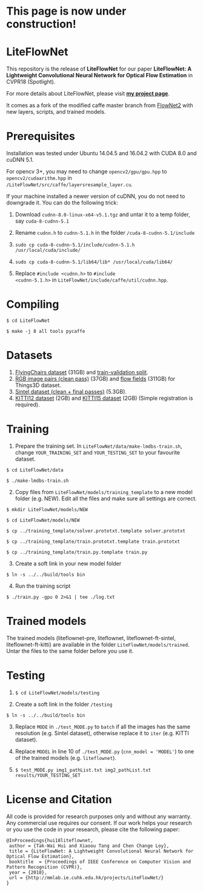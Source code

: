# This page is now under construction!</strong>

# LiteFlowNet
This repository is the release of <strong>LiteFlowNet</strong> for our paper <strong>LiteFlowNet: A Lightweight Convolutional Neural Network for Optical Flow Estimation</strong></a> in CVPR18 (Spotlight).

For more details about LiteFlowNet, please visit <a href="http://mmlab.ie.cuhk.edu.hk/projects/LiteFlowNet/"> <strong>my project page</strong></a>.

It comes as a fork of the modified caffe master branch from <a href="https://github.com/lmb-freiburg/flownet2">FlowNet2</a> with new layers, scripts, and trained models.

# Prerequisites
Installation was tested under Ubuntu 14.04.5 and 16.04.2 with CUDA 8.0 and cuDNN 5.1. 

For opencv 3+, you may need to change <code>opencv2/gpu/gpu.hpp</code> to <code>opencv2/cudaarithm.hpp</code> in <code>/LiteFlowNet/src/caffe/layersresample_layer.cu</code>.

If your machine installed a newer version of cuDNN, you do not need to downgrade it. You can do the following trick: 
1. Download <code>cudnn-8.0-linux-x64-v5.1.tgz</code> and untar it to a temp folder, say <code>cuda-8-cudnn-5.1</code>	

2. Rename <code>cudnn.h</code> to <code>cudnn-5.1.h</code> in the folder <code>/cuda-8-cudnn-5.1/include</code>	

3. <pre><code>sudo cp cuda-8-cudnn-5.1/include/cudnn-5.1.h /usr/local/cuda/include/</code></pre>	

4. <pre><code>sudo cp cuda-8-cudnn-5.1/lib64/lib* /usr/local/cuda/lib64/</code></pre>	

5. Replace <code>#include <cudnn.h></code> to <code>#include <cudnn-5.1.h></code> in <code>LiteFlowNet/include/caffe/util/cudnn.hpp</code>.
    
# Compiling
<pre><code>$ cd LiteFlowNet</code></pre>
<pre><code>$ make -j 8 all tools pycaffe</code></pre>

# Datasets
1. <a href="https://lmb.informatik.uni-freiburg.de/data/FlyingChairs/FlyingChairs.zip"> FlyingChairs dataset</a> (31GB) and <a href="https://lmb.informatik.uni-freiburg.de/resources/datasets/FlyingChairs/FlyingChairs_train_val.txt">train-validation split</a>.
2. <a href="https://lmb.informatik.uni-freiburg.de/data/SceneFlowDatasets_CVPR16/Release_april16/data/FlyingThings3D/raw_data/flyingthings3d__frames_cleanpass.tar"> RGB image pairs (clean pass)</a> (37GB) and <a href="https://lmb.informatik.uni-freiburg.de/data/SceneFlowDatasets_CVPR16/Release_april16/data/FlyingThings3D/derived_data/flyingthings3d__optical_flow.tar.bz2"> flow fields</a> (311GB) for Things3D dataset.
3. <a href="http://files.is.tue.mpg.de/sintel/MPI-Sintel-complete.zip"> Sintel dataset (clean + final passes)</a> (5.3GB).
4. <a href="http://www.cvlibs.net/download.php?file=data_stereo_flow.zip"> KITTI12 dataset</a> (2GB) and <a href="http://www.cvlibs.net/download.php?file=data_scene_flow.zip"> KITTI15 dataset</a> (2GB) (Simple registration is required).

# Training
1. Prepare the training set. In <code>LiteFlowNet/data/make-lmdbs-train.sh</code>, change <code>YOUR_TRAINING_SET</code> and <code>YOUR_TESTING_SET</code> to your favourite dataset.
<pre><code>$ cd LiteFlowNet/data</code></pre>
<pre><code>$ ./make-lmdbs-train.sh</code></pre>

2. Copy files from <code>LiteFlowNet/models/training_template</code> to a new model folder (e.g. NEW). Edit all the files and make sure all settings are correct.
<pre><code>$ mkdir LiteFlowNet/models/NEW</code></pre>
<pre><code>$ cd LiteFlowNet/models/NEW</code></pre>	
<pre><code>$ cp ../training_template/solver.prototxt.template solver.prototxt</code></pre>	
<pre><code>$ cp ../training_template/train.prototxt.template train.prototxt</code></pre>
<pre><code>$ cp ../training_template/train.py.template train.py</code></pre>		

3. Create a soft link in your new model folder
<pre><code>$ ln -s ../../build/tools bin</code></pre>

4. Run the training script	
<pre><code>$ ./train.py -gpu 0 2>&1 | tee ./log.txt</code></pre>

# Trained models	
The trained models (liteflownet-pre, liteflownet, liteflownet-ft-sintel, liteflownet-ft-kitti) are available in the folder <code>LiteFlowNet/models/trained</code>. Untar the files to the same folder before you use it.

# Testing
1. <pre><code>$ cd LiteFlowNet/models/testing</pre></code>

2. Create a soft link in the folder <code>/testing</code>
<pre><code>$ ln -s ../../build/tools bin</code></pre>

3. Replace <code>MODE</code> in <code>./test_MODE.py</code> to <code>batch</code> if all the images has the same resolution (e.g. Sintel dataset), otherwise replace it to <code>iter</code> (e.g. KITTI dataset).

4. Replace <code>MODEL</code> in line 10 of <code>./test_MODE.py</code> (<code>cnn_model = 'MODEL'</code>) to one of the trained models (e.g. <code>liteflownet</code>).

5. <pre><code>$ test_MODE.py img1_pathList.txt img2_pathList.txt results/YOUR_TESTING_SET</code></pre>

# License and Citation	
All code is provided for research purposes only and without any warranty. Any commercial use requires our consent. If our work helps your research or you use the code in your research, please cite the following paper:

<pre><code>@InProceedings{hui18liteflownet,  	
 author = {Tak-Wai Hui and Xiaoou Tang and Chen Change Loy},  	
 title = {LiteFlowNet: A Lightweight Convolutional Neural Network for Optical Flow Estimation},  	
 booktitle  = {Proceedings of IEEE Conference on Computer Vision and Pattern Recognition (CVPR)},  	
 year = {2018},  	
 url = {http://mmlab.ie.cuhk.edu.hk/projects/LiteFlowNet/}	
}</code></pre>
